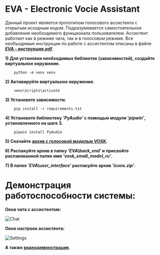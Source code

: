 EVA - Electronic Vocie Assistant
================================
Данный проект является прототипом голосового ассистента с открытым исходным кодом. Подразумевается самостоятельное добавление необходимого функционала пользователем. Ассистент работает как в режиме чата, так и в голосовом режиме.
Все необъодимые инструкции по работе с ассистентом описаны в файле [***EVA - инструкция.pdf***](https://github.com/MikhailChertkov/EVA-Electronic-Voice-Assistant/blob/main/EVA%20-%20инструкция.pdf).  

**1) Для установки необходимых библиотек (зависимостей), создайте виртуальное окружение.**
        
        python -m venv venv
**2) Активируйте виртуальное окружение.**

        venv\Scripts\activate
**3) Установите зависимости.**
        
        pip install -r requirements.txt
**4) Установите библиотеку *'PyAudio'* с помощью модуля *'pipwin'*, установленного на шаге 3.**
        
        pipwin install PyAudio
**5) Скачайте [архив с голосовой моделью VOSK](https://alphacephei.com/vosk/models/vosk-model-small-ru-0.22.zip).**
        
**6) Распакуйте архив в папку *'EVA\back_end'* и присвойте распакованной папке имя *'vosk_small_model_ru'*.**

**7) В папке *'EVA\user_interface'* распакуйте архив *'icons.zip'*.**

Демонстрация работоспособности системы: 
=======================================        
**Окна чата с ассистентом:**

![Chat](https://user-images.githubusercontent.com/78261302/176164380-f3a2d487-c74c-4ef4-bfc3-d7015e50c522.png)

**Окно настроек ассистента:**

![Settings](https://user-images.githubusercontent.com/78261302/176164386-ec65c9df-4b6f-4dd6-befc-89456d153715.png)

**А также [видеодемонстрация](https://youtu.be/fySAufW8Gqk).**

